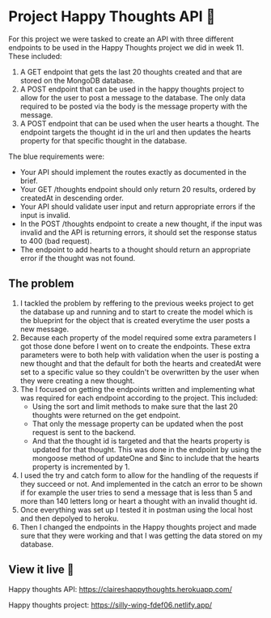 # Project Happy Thoughts API 💌
For this project we were tasked to create an API with three different endpoints to be used in the Happy Thoughts project we did in week 11. These included:
1. A GET endpoint that gets the last 20 thoughts created and that are stored on the MongoDB database.
2. A POST endpoint that can be used in the happy thoughts project to allow for the user to post a message to the database. The only data required to be posted via the body is the message property with the message.
3. A POST endpoint that can be used when the user hearts a thought. The endpoint targets the thought id in the url and then updates the hearts property for that specific thought in the database.

The blue requirements were:
- Your API should implement the routes exactly as documented in the brief.
- Your GET /thoughts endpoint should only return 20 results, ordered by createdAt in descending order.
- Your API should validate user input and return appropriate errors if the input is invalid.
- In the POST /thoughts endpoint to create a new thought, if the input was invalid and the API is returning errors, it should set the response status to 400 (bad request).
- The endpoint to add hearts to a thought should return an appropriate error if the thought was not found.

## The problem
1. I tackled the problem by reffering to the previous weeks project to get the database up and running and to start to create the model which is the blueprint for the object that is created everytime the user posts a new message.
2. Because each property of the model required some extra parameters I got those done before I went on to create the endpoints. These extra parameters were to both help with validation when the user is posting a new thought and that the default for both the hearts and createdAt were set to a specific value so they couldn't be overwritten by the user when they were creating a new thought.
3. The I focused on getting the endpoints written and implementing what was required for each endpoint according to the project. This included:
    - Using the sort and limit methods to make sure that the last 20 thoughts were returned on the get endpoint.
    - That only the message property can be updated when the post request is sent to the backend. 
    - And that the thought id is targeted and that the hearts property is updated for that thought. This was done in the endpoint by using the mongoose method of updateOne and $inc to include that the hearts property is incremented by 1.
4. I used the try and catch form to allow for the handling of the requests if they succeed or not. And implemented in the catch an error to be shown if for example the user tries to send a message that is less than 5 and more than 140 letters long or heart a thought with an invalid thought id.
5. Once everything was set up I tested it in postman using the local host and then depolyed to heroku. 
6. Then I changed the endpoints in the Happy thoughts project and made sure that they were working and that I was getting the data stored on my database.

## View it live 💌
Happy thoughts API: https://claireshappythoughts.herokuapp.com/

Happy thoughts project: https://silly-wing-fdef06.netlify.app/
